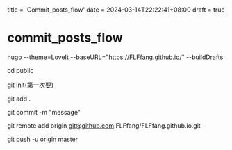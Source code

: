 # 

title = 'Commit_posts_flow'
date = 2024-03-14T22:22:41+08:00
draft = true

# commit_posts_flow

hugo --theme=LoveIt --baseURL="https://FLFfang.github.io/" --buildDrafts

cd public

git init(第一次要)

git add .

git commit -m "message"

git remote add origin git@github.com:FLFfang/FLFfang.github.io.git

git push -u origin master
